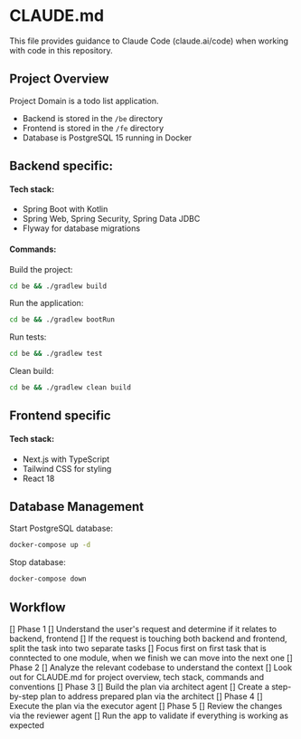 # CLAUDE.md

This file provides guidance to Claude Code (claude.ai/code) when working with code in this repository.

## Project Overview

Project Domain is a todo list application.

- Backend is stored in the `/be` directory
- Frontend is stored in the `/fe` directory
- Database is PostgreSQL 15 running in Docker

## Backend specific:

#### Tech stack:

- Spring Boot with Kotlin
- Spring Web, Spring Security, Spring Data JDBC
- Flyway for database migrations

#### Commands:

Build the project:

```bash
cd be && ./gradlew build
```

Run the application:

```bash
cd be && ./gradlew bootRun
```

Run tests:

```bash
cd be && ./gradlew test
```

Clean build:

```bash
cd be && ./gradlew clean build
```

## Frontend specific

#### Tech stack:

- Next.js with TypeScript
- Tailwind CSS for styling
- React 18

## Database Management

Start PostgreSQL database:

```bash
docker-compose up -d
```

Stop database:

```bash
docker-compose down
```

## Workflow

[] Phase 1
    [] Understand the user's request and determine if it relates to backend, frontend
    [] If the request is touching both backend and frontend, split the task into two separate tasks
    [] Focus first on first task that is conntected to one module, when we finish we can move into the next one
[] Phase 2
    [] Analyze the relevant codebase to understand the context
    [] Look out for CLAUDE.md for project overview, tech stack, commands and conventions
[] Phase 3
    [] Build the plan via architect agent
    [] Create a step-by-step plan to address prepared plan via the architect
[] Phase 4
    [] Execute the plan via the executor agent
[] Phase 5
    [] Review the changes via the reviewer agent
    [] Run the app to validate if everything is working as expected
